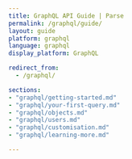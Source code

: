 ```yaml
---
title: GraphQL API Guide | Parse
permalink: /graphql/guide/
layout: guide
platform: graphql
language: graphql
display_platform: GraphQL

redirect_from:
  - /graphql/

sections:
- "graphql/getting-started.md"
- "graphql/your-first-query.md"
- "graphql/objects.md"
- "graphql/users.md"
- "graphql/customisation.md"
- "graphql/learning-more.md"

---
```

